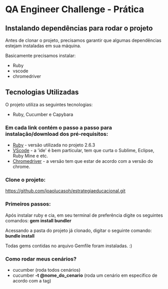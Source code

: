 # QA Engineer Challenge - Prática

## Instalando dependências para rodar o projeto

Antes de clonar o projeto, precisamos garantir que algumas dependências estejam instaladas em sua máquina.

Basicamente precisamos instalar:

* Ruby
* vscode
* chromedriver

## Tecnologias Utilizadas
O projeto utiliza as seguintes tecnologias:

* Ruby, Cucumber e Capybara

### Em cada link contém o passo a passo para instalação/download dos pré-requisitos:

* [Ruby](https://www.ruby-lang.org/pt/documentation/installation/) - versão utilizada no projeto 2.6.3
* [VScode](https://code.visualstudio.com/) - a 'ide' é bem particular, tem que curta o Sublime, Eclipse, Ruby Mine e etc.
* [Chromedriver](https://chromedriver.chromium.org/downloads) - a versão tem que estar de acordo com a versão do chrome.

### Clone o projeto:

https://github.com/joaolucasoh/estrategiaeducacional.git

### Primeiros passos:

Após instalar ruby e cia, em seu terminal de preferência digite os seguintes comandos:
  <b>gem install bundler</b>

Acessando a pasta do projeto já clonado, digitar o seguinte comando:
  <b>bundle install</b>

Todas gems contidas no arquivo Gemfile foram instaladas. :)

### Como rodar meus cenários?
* cucumber (roda todos cenários)
* cucumber <b>-t @nome_do_cenario</b> (roda um cenário em especifico de acordo com a tag)
